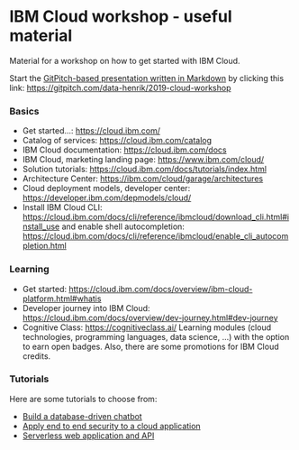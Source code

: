 # IBM Cloud workshop - useful material
Material for a workshop on how to get started with IBM Cloud.

Start the [GitPitch-based presentation written in Markdown](PITCHME.md) by clicking this link: https://gitpitch.com/data-henrik/2019-cloud-workshop

### Basics
* Get started...: https://cloud.ibm.com/
* Catalog of services: https://cloud.ibm.com/catalog
* IBM Cloud documentation: https://cloud.ibm.com/docs
* IBM Cloud, marketing landing page: https://www.ibm.com/cloud/
* Solution tutorials: https://cloud.ibm.com/docs/tutorials/index.html
* Architecture Center: https://ibm.com/cloud/garage/architectures
* Cloud deployment models, developer center: https://developer.ibm.com/depmodels/cloud/
* Install IBM Cloud CLI: https://cloud.ibm.com/docs/cli/reference/ibmcloud/download_cli.html#install_use
  and enable shell autocompletion: https://cloud.ibm.com/docs/cli/reference/ibmcloud/enable_cli_autocompletion.html

### Learning
* Get started: https://cloud.ibm.com/docs/overview/ibm-cloud-platform.html#whatis
* Developer journey into IBM Cloud: https://cloud.ibm.com/docs/overview/dev-journey.html#dev-journey
* Cognitive Class: https://cognitiveclass.ai/
  Learning modules (cloud technologies, programming languages, data science, ...) with the option to earn open badges. Also, there are some promotions for IBM Cloud credits.

### Tutorials
Here are some tutorials to choose from:

* [Build a database-driven chatbot](https://cloud.ibm.com/docs/tutorials/slack-chatbot-database-watson.html)
* [Apply end to end security to a cloud application](https://cloud.ibm.com/docs/tutorials/cloud-e2e-security.html)
* [Serverless web application and API](https://cloud.ibm.com/docs/tutorials/serverless-api-webapp.html)
